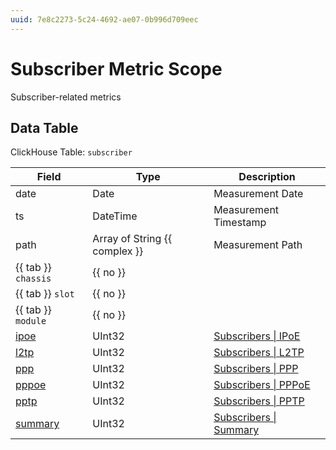 ```yaml
---
uuid: 7e8c2273-5c24-4692-ae07-0b996d709eec
---
```

# Subscriber Metric Scope

Subscriber-related metrics

## Data Table

ClickHouse Table: `subscriber`

| Field                                                       | Type                          | Description                                                                |
| ----------------------------------------------------------- | ----------------------------- | -------------------------------------------------------------------------- |
| date                                                        | Date                          | Measurement Date                                                           |
| ts                                                          | DateTime                      | Measurement Timestamp                                                      |
| path                                                        | Array of String {{ complex }} | Measurement Path                                                           |
| {{ tab }} `chassis`                                         | {{ no }}                      |
| {{ tab }} `slot`                                            | {{ no }}                      |
| {{ tab }} `module`                                          | {{ no }}                      |
| [ipoe](../metric-types-reference/subscribers/ipoe.md)       | UInt32                        | [Subscribers \| IPoE](../metric-types-reference/subscribers/ipoe.md)       |
| [l2tp](../metric-types-reference/subscribers/l2tp.md)       | UInt32                        | [Subscribers \| L2TP](../metric-types-reference/subscribers/l2tp.md)       |
| [ppp](../metric-types-reference/subscribers/ppp.md)         | UInt32                        | [Subscribers \| PPP](../metric-types-reference/subscribers/ppp.md)         |
| [pppoe](../metric-types-reference/subscribers/pppoe.md)     | UInt32                        | [Subscribers \| PPPoE](../metric-types-reference/subscribers/pppoe.md)     |
| [pptp](../metric-types-reference/subscribers/pptp.md)       | UInt32                        | [Subscribers \| PPTP](../metric-types-reference/subscribers/pptp.md)       |
| [summary](../metric-types-reference/subscribers/summary.md) | UInt32                        | [Subscribers \| Summary](../metric-types-reference/subscribers/summary.md) |
